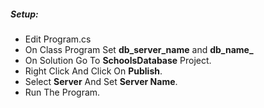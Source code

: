 ##### Setup:
* Edit Program.cs
* On Class Program Set **db_server_name** and **db_name_**
* On Solution Go To **SchoolsDatabase** Project.
* Right Click And Click On **Publish**.
* Select **Server** And Set **Server Name**.
* Run The Program.